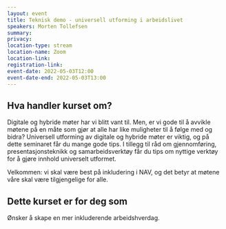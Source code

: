 ```yaml
---
layout: event
title: Teknisk demo - universell utforming i arbeidslivet
speakers: Morten Tollefsen
summary:
privacy:
location-type: stream
location-name: Zoom
location-link:
registration-link:
event-date: 2022-05-03T12:00
event-date-end: 2022-05-03T13:00
---
```

## Hva handler kurset om?
Digitale og hybride møter har vi blitt vant til. Men, er vi gode til å avvikle møtene på en måte som gjør at alle har like muligheter til å følge med og bidra? Universell utforming av digitale og hybride møter er viktig, og på dette seminaret får du mange gode tips. I tillegg til råd om gjennomføring, presentasjonsteknikk og samarbeidsverktøy får du tips om nyttige verktøy for å gjøre innhold universelt utformet.

Velkommen: vi skal være best på inkludering i NAV, og det betyr at møtene våre skal være tilgjengelige for alle.

## Dette kurset er for deg som
Ønsker å skape en mer inkluderende arbeidshverdag.
